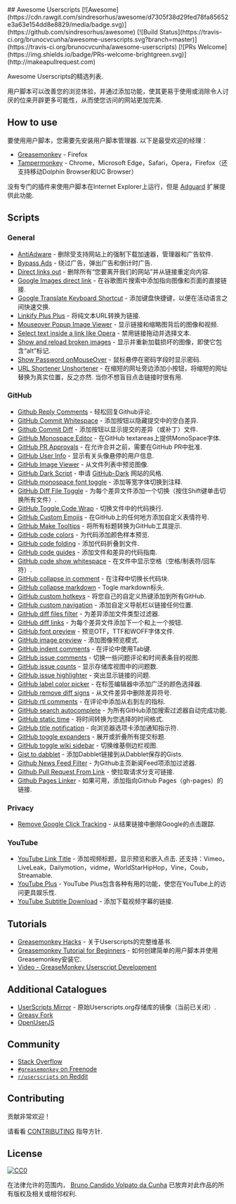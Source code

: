<div class="github-widget" data-repo="brunocvcunha/awesome-userscripts"></div>
## Awesome Userscripts [![Awesome](https://cdn.rawgit.com/sindresorhus/awesome/d7305f38d29fed78fa85652e3a63e154dd8e8829/media/badge.svg)](https://github.com/sindresorhus/awesome) [![Build Status](https://travis-ci.org/brunocvcunha/awesome-userscripts.svg?branch=master)](https://travis-ci.org/brunocvcunha/awesome-userscripts) [![PRs Welcome](https://img.shields.io/badge/PRs-welcome-brightgreen.svg)](http://makeapullrequest.com)

Awesome Userscripts的精选列表.

用户脚本可以改善您的浏览体验，并通过添加功能，使其更易于使用或消除令人讨厌的位来开辟更多可能性，从而使您访问的网站更加完美.






## How to use

 要使用用户脚本，您需要先安装用户脚本管理器.  以下是最受欢迎的经理：
- [Greasemonkey](http://www.greasespot.net/) -  Firefox
- [Tampermonkey](https://tampermonkey.net/) -  Chrome，Microsoft Edge，Safari，Opera，Firefox（还支持移动Dolphin Browser和UC Browser）

没有专门的插件来使用户脚本在Internet Explorer上运行，但是 [Adguard](https://adguard.com/) 扩展提供此功能.


## Scripts

### General

* [AntiAdware](https://greasyfork.org/en/scripts/4294-antiadware) - 删除受支持网站上的强制下载加速器，管理器和广告软件.
* [Bypass Ads](https://greasyfork.org/en/scripts/4881-adsbypasser) - 绕过广告，弹出广告和倒计时广告.
* [Direct links out](https://openuserjs.org/scripts/nokeya/Direct_links_out) - 删除所有“您要离开我们的网站”并从链接重定向内容.
* [Google Images direct link](https://greasyfork.org/en/scripts/3187-google-images-direct-link) - 在谷歌图片搜索中添加指向图像和页面的直接链接.
* [Google Translate Keyboard Shortcut](https://github.com/Greenek/google-translate-keyboard-shortcut-userscript) - 添加键盘快捷键，以便在活动语言之间快速交换.
* [Linkify Plus Plus](https://greasyfork.org/en/scripts/4255-linkify-plus-plus) - 将纯文本URL转换为链接.
* [Mouseover Popup Image Viewer](https://greasyfork.org/en/scripts/404-mouseover-popup-image-viewer) - 显示链接和缩略图背后的图像和视频.
* [Select text inside a link like Opera](https://greasyfork.org/en/scripts/789-select-text-inside-a-link-like-opera) - 禁用链接拖动并选择文本.
* [Show and reload broken images](https://greasyfork.org/en/scripts/790-show-and-reload-broken-images) - 显示并重新加载损坏的图像，即使它包含“alt”标记.
* [Show Password onMouseOver](https://greasyfork.org/en/scripts/32-show-password-onmouseover) - 鼠标悬停在密码字段时显示密码.
* [URL Shortener Unshortener](https://greasyfork.org/en/scripts/5359-url-shortener-unshortener)   - 在缩短的网址旁边添加小按钮，将缩短的网址替换为真实位置，反之亦然.  当你不想盲目点击链接时很有用.


### GitHub

* [Github Reply Comments](https://github.com/jerone/UserScripts/tree/master/Github_Reply_Comments#readme) - 轻松回复Github评论.
* [GitHub Commit Whitespace](https://github.com/jerone/UserScripts/tree/master/Github_Commit_Whitespace#readme) - 添加按钮以隐藏提交中的空白差异.
* [Github Commit Diff](https://github.com/jerone/UserScripts/tree/master/Github_Commit_Diff#readme) - 添加按钮以显示提交的差异（或补丁）文件.
* [GitHub Monospace Editor](https://github.com/devxoul/github-monospace-editor) - 在GitHub textareas上提供MonoSpace字体.
* [GitHub PR Approvals](https://github.com/stowball/github-pr-approvals) - 在允许合并之前，需要在GitHub PR中批准.
* [GitHub User Info](https://github.com/jerone/UserScripts/tree/master/Github_User_Info#readme) - 显示有关头像悬停的用户信息.
* [GitHub Image Viewer](https://github.com/jerone/UserScripts/tree/master/Github_Image_Viewer#readme) - 从文件列表中预览图像.
* [GitHub Dark Script](https://github.com/StylishThemes/GitHub-Dark-Script) - 申请 [GitHub-Dark](https://github.com/StylishThemes/GitHub-Dark) 网站的风格.
* [GitHub monospace font toggle](https://greasyfork.org/en/scripts/18787-github-monospace-font-toggle) - 添加等宽字体切换到注释.
* [GitHub Diff File Toggle](https://greasyfork.org/en/scripts/18788-github-diff-file-toggle) - 为每个差异文件添加一个切换（按住Shift键单击切换所有文件）.
* [GitHub Toggle Code Wrap](https://greasyfork.org/en/scripts/18789-github-toggle-code-wrap) - 切换文件中的代码换行.
* [GitHub Custom Emojis](https://github.com/StylishThemes/GitHub-Custom-Emojis) - 在GitHub上的任何地方添加自定义表情符号.
* [GitHub Make Tooltips](https://greasyfork.org/en/scripts/22194) - 将所有标题转换为GitHub工具提示.
* [GitHub code colors](https://github.com/Mottie/GitHub-userscripts/wiki/GitHub-code-colors) - 为代码添加颜色样本预览.
* [GitHub code folding](https://github.com/Mottie/GitHub-userscripts/wiki/GitHub-code-folding) - 添加代码折叠到文件.
* [GitHub code guides](https://github.com/Mottie/GitHub-userscripts/wiki/GitHub-code-guides) - 添加文件和差异的代码指南.
* [GitHub code show whitespace](https://github.com/Mottie/GitHub-userscripts/wiki/GitHub-code-show-whitespace) - 在文件中显示空格（空格/制表符/回车符）.
* [GitHub collapse in comment](https://github.com/Mottie/GitHub-userscripts/wiki/GitHub-collapse-in-comment) - 在注释中切换长代码块.
* [GitHub collapse markdown](https://github.com/Mottie/GitHub-userscripts/wiki/GitHub-collapse-markdown) -  Togle markdown标头.
* [GitHub custom hotkeys](https://github.com/Mottie/GitHub-userscripts/wiki/GitHub-custom-hotkeys) - 将您自己的自定义热键添加到所有GitHub.
* [GitHub custom navigation](https://github.com/Mottie/GitHub-userscripts/wiki/GitHub-custom-navigation) - 添加自定义导航栏以链接任何位置.
* [GitHub diff files filter](https://github.com/Mottie/GitHub-userscripts/wiki/GitHub-diff-files-filter) - 为差异添加文件类型过滤器.
* [GitHub diff links](https://github.com/Mottie/GitHub-userscripts/wiki/GitHub-diff-links) - 为每个差异文件添加下一个和上一个按钮.
* [GitHub font preview](https://github.com/Mottie/GitHub-userscripts/wiki/GitHub-font-preview) - 预览OTF，TTF和WOFF字体文件.
* [GitHub image preview](https://github.com/Mottie/GitHub-userscripts/wiki/GitHub-image-preview) - 添加图像预览模式.
* [GitHub indent comments](https://github.com/Mottie/GitHub-userscripts/wiki/GitHub-indent-comments) - 在评论中使用Tab键.
* [GitHub issue comments](https://github.com/Mottie/GitHub-userscripts/wiki/GitHub-issue-comments) - 切换一些问题评论和时间表条目的视图.
* [GitHub issue counts](https://github.com/Mottie/GitHub-userscripts/wiki/GitHub-issue-counts) - 显示存储库视图中的问题数.
* [GitHub issue highlighter](https://github.com/Mottie/GitHub-userscripts/wiki/GitHub-issue-highlighter) - 突出显示链接的问题.
* [GitHub label color picker](https://github.com/Mottie/GitHub-userscripts/wiki/GitHub-label-color-picker) - 在标签编辑器中添加广泛的颜色选择器.
* [GitHub remove diff signs](https://github.com/Mottie/GitHub-userscripts/wiki/GitHub-remove-diff-signs) - 从文件差异中删除差异符号.
* [GitHub rtl comments](https://github.com/Mottie/GitHub-userscripts/wiki/GitHub-rtl-comments) - 在评论中添加从右到左的指标.
* [GitHub search autocomplete](https://github.com/Mottie/GitHub-userscripts/wiki/GitHub-search-autocomplete) - 为所有GitHub添加搜索过滤器自动完成功能.
* [GitHub static time](https://github.com/Mottie/GitHub-userscripts/wiki/GitHub-static-time) - 将时间转换为您选择的时间格式.
* [GitHub title notification](https://github.com/Mottie/GitHub-userscripts/wiki/GitHub-title-notification) - 向浏览器选项卡添加通知指示符.
* [GitHub toggle expanders](https://github.com/Mottie/GitHub-userscripts/wiki/GitHub-toggle-expanders) - 展开或折叠所有提交标题.
* [GitHub toggle wiki sidebar](https://github.com/Mottie/GitHub-userscripts/wiki/GitHub-toggle-wiki-sidebar) - 切换维基侧边栏视图.
* [Gist to dabblet](https://github.com/Mottie/GitHub-userscripts/wiki/Gist-to-dabblet) - 添加Dabblet链接到从Dabblet保存的Gists.
* [Github News Feed Filter](https://github.com/jerone/UserScripts/tree/master/Github_News_Feed_Filter#readme) - 为Github主页新闻Feed项添加过滤器.
* [Github Pull Request From Link](https://github.com/jerone/UserScripts/tree/master/Github_Pull_Request_From#readme) - 使拉取请求分支可链接.
* [Github Pages Linker](https://github.com/jerone/UserScripts/tree/master/Github_Pages_Linker#readme) - 如果可用，添加指向Github Pages（gh-pages）的链接.



### Privacy

* [Remove Google Click Tracking](https://greasyfork.org/en/scripts/1523-remove-google-click-tracking) - 从结果链接中删除Google的点击跟踪.


### YouTube

* [YouTube Link Title](https://greasyfork.org/en/scripts/413-youtube-link-title)   - 添加视频标题，显示预览和嵌入点击.  还支持：Vimeo，LiveLeak，Dailymotion，vidme，WorldStarHipHop，Vine，Coub，Streamable.
* [YouTube Plus](https://greasyfork.org/en/scripts/9932-youtube) -  YouTube Plus包含各种有用的功能，使您在YouTube上的访问更具娱乐性.
* [YouTube Subtitle Download](https://github.com/1c7/Youtube-Auto-Subtitle-Download) - 添加下载视频字幕的链接.



## Tutorials

  - [Greasemonkey Hacks](http://commons.oreilly.com/wiki/index.php/Greasemonkey_Hacks) - 关于Userscripts的完整维基书.
  - [Greasemonkey Tutorial for Beginners](http://hayageek.com/greasemonkey-tutorial/) - 如何创建简单的用户脚本并使用Greasemonkey安装它.
  - [Video - GreaseMonkey Userscript Development](https://www.youtube.com/watch?v=hAeWOOJPp0o)

## Additional Catalogues

* [UserScripts Mirror](http://userscripts-mirror.org/) - 原始Userscripts.org存储库的镜像（当前已关闭）.
* [Greasy Fork](https://greasyfork.org/)
* [OpenUserJS](https://openuserjs.org/)


## Community

* [Stack Overflow](https://stackoverflow.com/questions/tagged/userscripts)
* [`#greasemonkey` on Freenode](http://webchat.freenode.net/?channels=greasemonkey)
* [`r/userscripts` on Reddit](https://www.reddit.com/r/userscripts/)


## Contributing

贡献非常欢迎！

请看看 [CONTRIBUTING](https://github.com/brunocvcunha/awesome-userscripts/blob/master/CONTRIBUTING.md) 指导方针.

## License

[![CC0](http://i.creativecommons.org/p/zero/1.0/88x31.png)](http://creativecommons.org/publicdomain/zero/1.0/)

在法律允许的范围内， [Bruno Candido Volpato da Cunha](http://www.brunocandido.com) 已放弃对此作品的所有版权及相关或相邻权利.
